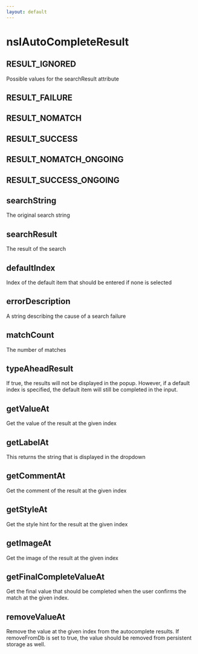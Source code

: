 ```yaml
---
layout: default
---
```


# nsIAutoCompleteResult #

## RESULT_IGNORED ##

Possible values for the searchResult attribute


## RESULT_FAILURE ##

## RESULT_NOMATCH ##

## RESULT_SUCCESS ##

## RESULT_NOMATCH_ONGOING ##

## RESULT_SUCCESS_ONGOING ##

## searchString ##

The original search string


## searchResult ##

The result of the search


## defaultIndex ##

Index of the default item that should be entered if none is selected


## errorDescription ##

A string describing the cause of a search failure


## matchCount ##

The number of matches


## typeAheadResult ##

If true, the results will not be displayed in the popup. However,
if a default index is specified, the default item will still be
completed in the input.


## getValueAt ##

Get the value of the result at the given index


## getLabelAt ##

This returns the string that is displayed in the dropdown


## getCommentAt ##

Get the comment of the result at the given index


## getStyleAt ##

Get the style hint for the result at the given index


## getImageAt ##

Get the image of the result at the given index


## getFinalCompleteValueAt ##

Get the final value that should be completed when the user confirms
the match at the given index.


## removeValueAt ##

Remove the value at the given index from the autocomplete results.
If removeFromDb is set to true, the value should be removed from
persistent storage as well.

